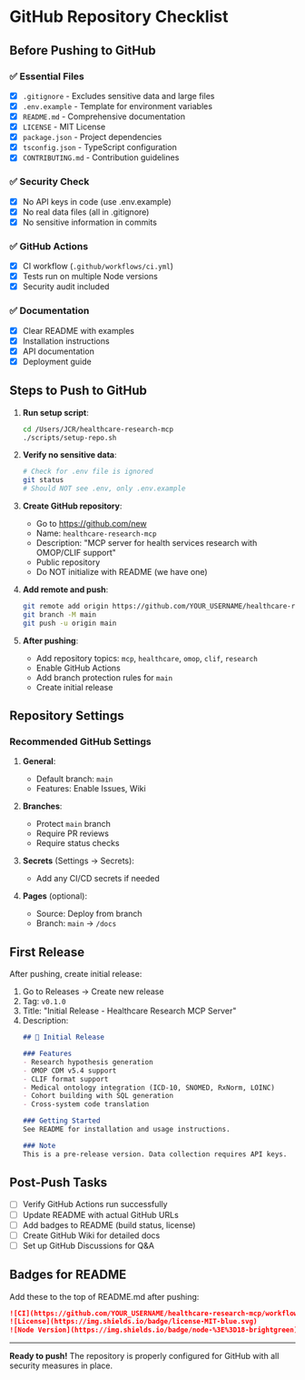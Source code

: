 # GitHub Repository Checklist

## Before Pushing to GitHub

### ✅ Essential Files
- [x] `.gitignore` - Excludes sensitive data and large files
- [x] `.env.example` - Template for environment variables
- [x] `README.md` - Comprehensive documentation
- [x] `LICENSE` - MIT License
- [x] `package.json` - Project dependencies
- [x] `tsconfig.json` - TypeScript configuration
- [x] `CONTRIBUTING.md` - Contribution guidelines

### ✅ Security Check
- [x] No API keys in code (use .env.example)
- [x] No real data files (all in .gitignore)
- [x] No sensitive information in commits

### ✅ GitHub Actions
- [x] CI workflow (`.github/workflows/ci.yml`)
- [x] Tests run on multiple Node versions
- [x] Security audit included

### ✅ Documentation
- [x] Clear README with examples
- [x] Installation instructions
- [x] API documentation
- [x] Deployment guide

## Steps to Push to GitHub

1. **Run setup script**:
   ```bash
   cd /Users/JCR/healthcare-research-mcp
   ./scripts/setup-repo.sh
   ```

2. **Verify no sensitive data**:
   ```bash
   # Check for .env file is ignored
   git status
   # Should NOT see .env, only .env.example
   ```

3. **Create GitHub repository**:
   - Go to https://github.com/new
   - Name: `healthcare-research-mcp`
   - Description: "MCP server for health services research with OMOP/CLIF support"
   - Public repository
   - Do NOT initialize with README (we have one)

4. **Add remote and push**:
   ```bash
   git remote add origin https://github.com/YOUR_USERNAME/healthcare-research-mcp.git
   git branch -M main
   git push -u origin main
   ```

5. **After pushing**:
   - Add repository topics: `mcp`, `healthcare`, `omop`, `clif`, `research`
   - Enable GitHub Actions
   - Add branch protection rules for `main`
   - Create initial release

## Repository Settings

### Recommended GitHub Settings

1. **General**:
   - Default branch: `main`
   - Features: Enable Issues, Wiki

2. **Branches**:
   - Protect `main` branch
   - Require PR reviews
   - Require status checks

3. **Secrets** (Settings → Secrets):
   - Add any CI/CD secrets if needed

4. **Pages** (optional):
   - Source: Deploy from branch
   - Branch: `main` → `/docs`

## First Release

After pushing, create initial release:

1. Go to Releases → Create new release
2. Tag: `v0.1.0`
3. Title: "Initial Release - Healthcare Research MCP Server"
4. Description:
   ```markdown
   ## 🎉 Initial Release

   ### Features
   - Research hypothesis generation
   - OMOP CDM v5.4 support
   - CLIF format support
   - Medical ontology integration (ICD-10, SNOMED, RxNorm, LOINC)
   - Cohort building with SQL generation
   - Cross-system code translation

   ### Getting Started
   See README for installation and usage instructions.

   ### Note
   This is a pre-release version. Data collection requires API keys.
   ```

## Post-Push Tasks

- [ ] Verify GitHub Actions run successfully
- [ ] Update README with actual GitHub URLs
- [ ] Add badges to README (build status, license)
- [ ] Create GitHub Wiki for detailed docs
- [ ] Set up GitHub Discussions for Q&A

## Badges for README

Add these to the top of README.md after pushing:

```markdown
![CI](https://github.com/YOUR_USERNAME/healthcare-research-mcp/workflows/CI/badge.svg)
![License](https://img.shields.io/badge/license-MIT-blue.svg)
![Node Version](https://img.shields.io/badge/node-%3E%3D18-brightgreen)
```

---

**Ready to push!** The repository is properly configured for GitHub with all security measures in place.
